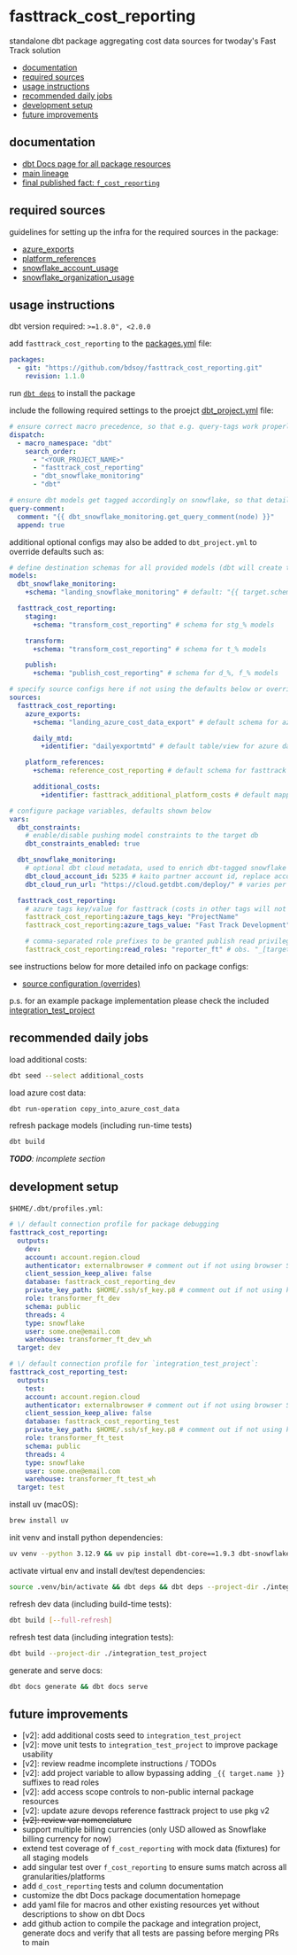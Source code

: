 # fasttrack_cost_reporting
standalone dbt package aggregating cost data sources for twoday's Fast Track solution
- [documentation](#documentation)
- [required sources](#package-sources)
- [usage instructions](#usage-instructions)
- [recommended daily jobs](#recommended-daily-jobs)
- [development setup](#development-setup)
- [future improvements](#future-improvements)

## documentation
- [dbt Docs page for all package resources](https://get-select.github.io/dbt-snowflake-monitoring/#!/overview)
- [main lineage](https://bdsoy.github.io/fasttrack_cost_reporting/#!/overview?g_v=1&g_i=%2Bd_cost_reporting_tags%20%2Bf_cost_reporting)
- [final published fact: `f_cost_reporting`](https://bdsoy.github.io/fasttrack_cost_reporting/#!/model/model.fasttrack_cost_reporting.f_cost_reporting#details)

## required sources
guidelines for setting up the infra for the required sources in the package:
- [azure_exports](https://github.com/bdsoy/fasttrack_cost_reporting/tree/main/models/sources#azure_exports)
- [platform_references](https://github.com/bdsoy/fasttrack_cost_reporting/tree/main/models/sources#platform_references)
- [snowflake_account_usage](https://github.com/bdsoy/fasttrack_cost_reporting/tree/main/models/sources#snowflake_usage)
- [snowflake_organization_usage](https://github.com/bdsoy/fasttrack_cost_reporting/tree/main/models/sources#snowflake_usage)

## usage instructions
dbt version required: `>=1.8.0", <2.0.0`

add `fasttrack_cost_reporting` to the [packages.yml](https://docs.getdbt.com/docs/build/packages#how-do-i-add-a-package-to-my-project) file:
```yaml
packages:
  - git: "https://github.com/bdsoy/fasttrack_cost_reporting.git"
    revision: 1.1.0
```

run [`dbt deps`](https://docs.getdbt.com/reference/commands/deps) to install the package

include the following required settings to the proejct
[dbt_project.yml](https://docs.getdbt.com/reference/dbt_project.yml) file:
```yaml
# ensure correct macro precedence, so that e.g. query-tags work properly without side-effects
dispatch:
  - macro_namespace: "dbt"
    search_order: 
      - "<YOUR_PROJECT_NAME>"
      - "fasttrack_cost_reporting"
      - "dbt_snowflake_monitoring"
      - "dbt"

# ensure dbt models get tagged accordingly on snowflake, so that detailed cost info can be traced
query-comment:
  comment: "{{ dbt_snowflake_monitoring.get_query_comment(node) }}"
  append: true
```

additional optional configs may also be added to `dbt_project.yml` to override defaults such as:
```yaml
# define destination schemas for all provided models (dbt will create them, if not already existing)
models:
  dbt_snowflake_monitoring:
    +schema: "landing_snowflake_monitoring" # default: "{{ target.schema }}"

  fasttrack_cost_reporting:
    staging:
      +schema: "transform_cost_reporting" # schema for stg_% models

    transform:
      +schema: "transform_cost_reporting" # schema for t_% models

    publish:
      +schema: "publish_cost_reporting" # schema for d_%, f_% models

# specify source configs here if not using the defaults below or overriding them somewhere else
sources:
  fasttrack_cost_reporting:
    azure_exports:
      +schema: "landing_azure_cost_data_export" # default schema for azure exports

      daily_mtd:
        +identifier: "dailyexportmtd" # default table/view for azure daily exports (month-to-date)

    platform_references:
      +schema: reference_cost_reporting # default schema for fasttrack mapping tables/seeds

      additional_costs:
        +identifier: fasttrack_additional_platform_costs # default mapping table/view for additional recurring costs

# configure package variables, defaults shown below
vars:
  dbt_constraints:
    # enable/disable pushing model constraints to the target db
    dbt_constraints_enabled: true

  dbt_snowflake_monitoring:
    # optional dbt cloud metadata, used to enrich dbt-tagged snowflake monitoring data
    dbt_cloud_account_id: 5235 # kaito partner account id, replace accordingly
    dbt_cloud_run_url: "https://cloud.getdbt.com/deploy/" # varies per dbt cloud enterprise region

  fasttrack_cost_reporting:
    # azure tags key/value for fasttrack (costs in other tags will not be taken into account)
    fasttrack_cost_reporting:azure_tags_key: "ProjectName"
    fasttrack_cost_reporting:azure_tags_value: "Fast Track Development"

    # comma-separated role prefixes to be granted publish read privileges data, '' or ',' to bypass
    fasttrack_cost_reporting:read_roles: "reporter_ft" # obs. "_[target.name]" always gets appended
```

see instructions below for more detailed info on package configs:
- [source configuration (overrides)](https://github.com/bdsoy/fasttrack_cost_reporting/tree/main/models/sources#source-configuration-overrides)

p.s. for an example package implementation please check the included
[integration_test_project](https://github.com/bdsoy/fasttrack_cost_reporting/tree/main/integration_test_project)

## recommended daily jobs
load additional costs:
```sh
dbt seed --select additional_costs
```

load azure cost data:
```sh
dbt run-operation copy_into_azure_cost_data
```

refresh package models (including run-time tests) 
```sh
dbt build
```
_**TODO**: incomplete section_

## development setup
`$HOME/.dbt/profiles.yml`:

```yaml
# \/ default connection profile for package debugging
fasttrack_cost_reporting:
  outputs:
    dev:
    account: account.region.cloud
    authenticator: externalbrowser # comment out if not using browser SSO
    client_session_keep_alive: false
    database: fasttrack_cost_reporting_dev
    private_key_path: $HOME/.ssh/sf_key.p8 # comment out if not using key-pair auth
    role: transformer_ft_dev
    schema: public
    threads: 4
    type: snowflake
    user: some.one@email.com
    warehouse: transformer_ft_dev_wh
  target: dev

# \/ default connection profile for `integration_test_project`:
fasttrack_cost_reporting_test: 
  outputs:
    test:
    account: account.region.cloud
    authenticator: externalbrowser # comment out if not using browser SSO
    client_session_keep_alive: false
    database: fasttrack_cost_reporting_test
    private_key_path: $HOME/.ssh/sf_key.p8 # comment out if not using key-pair auth
    role: transformer_ft_test
    schema: public
    threads: 4
    type: snowflake
    user: some.one@email.com
    warehouse: transformer_ft_test_wh
  target: test
```

install uv (macOS):
```sh
brew install uv
```

init venv and install python dependencies:
```sh
uv venv --python 3.12.9 && uv pip install dbt-core==1.9.3 dbt-snowflake==1.9.2
```

activate virtual env and install dev/test dependencies:
```sh
source .venv/bin/activate && dbt deps && dbt deps --project-dir ./integration_test_project
```

refresh dev data (including build-time tests):
```sh
dbt build [--full-refresh]
```

refresh test data (including integration tests):
```sh
dbt build --project-dir ./integration_test_project
```

generate and serve docs:
```sh
dbt docs generate && dbt docs serve
```

## future improvements
- [v2]: add additional costs seed to `integration_test_project`
- [v2]: move unit tests to `integration_test_project` to improve package usability
- [v2]: review readme incomplete instructions / TODOs
- [v2]: add project variable to allow bypassing adding `_{{ target.name }}` suffixes to read roles
- [v2]: add access scope controls to non-public internal package resources 
- [v2]: update azure devops reference fasttrack project to use pkg v2
- ~~[v2]: review var nomenclature~~
- support multiple billing currencies (only USD allowed as Snowflake billing currency for now)
- extend test coverage of `f_cost_reporting` with mock data (fixtures) for all staging models
- add singular test over `f_cost_reporting` to ensure sums match across all granularities/platforms
- add `d_cost_reporting` tests and column documentation
- customize the dbt Docs package documentation homepage
- add yaml file for macros and other existing resources yet without descriptions to show on dbt Docs
- add github action to compile the package and integration project, generate docs and verify that
all tests are passing before merging PRs to main
